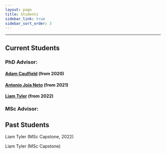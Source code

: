 ```yaml
---
layout: page
title: Students
sidebar_link: true
sidebar_sort_order: 3
---
```



___

## Current Students

### PhD Advisor:

#### [Adam Caulfield](https://people.rit.edu/~ac7717/) (from 2020)

#### [Antonio Joia Neto](https://a-joia.github.io/) (from 2021)

#### [Liam Tyler](https://www.linkedin.com/in/liamgtyler/) (from 2022)

### MSc Advisor:



## Past Students

Liam Tyler (MSc Capstone, 2022)

Liam Tyler (MSc Capstone)